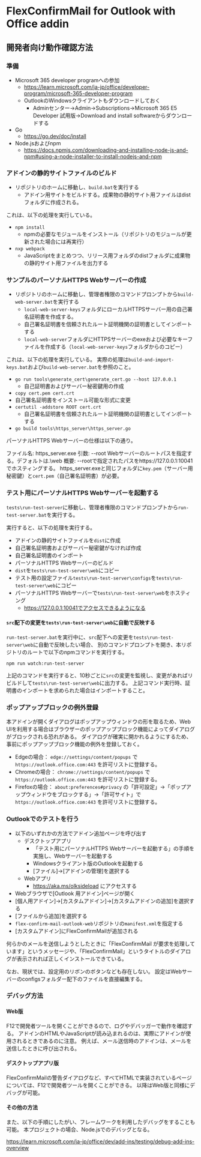 # FlexConfirmMail for Outlook with Office addin

## 開発者向け動作確認方法

### 準備

* Microsoft 365 developer programへの参加
  * https://learn.microsoft.com/ja-jp/office/developer-program/microsoft-365-developer-program
  * OutlookのWindowsクライアントもダウンロードしておく
    * Adminセンター->Admin->Subscriptions->Microsoft 365 E5 Developer 試用版->Download and install softwareからダウンロードする
* Go
  * https://go.dev/doc/install
* Node.jsおよびnpm
  * https://docs.npmjs.com/downloading-and-installing-node-js-and-npm#using-a-node-installer-to-install-nodejs-and-npm

### アドインの静的サイトファイルのビルド

* リポジトリのホームに移動し、`build.bat`を実行する
  * アドイン用サイトをビルドする。成果物の静的サイト用ファイルはdistフォルダに作成される。

これは、以下の処理を実行している。

* `npm install`
  * npmの必要なモジュールをインストール（リポジトリのモジュールが更新された場合には再実行）
* `nxp webpack`
   * JavaScriptをまとめつつ、リリース用フォルダのdistフォルダに成果物の静的サイト用ファイルを出力する

### サンプルのパーソナルHTTPS Webサーバーの作成

* リポジトリのホームに移動し、管理者権限のコマンドプロンプトから`build-web-server.bat`を実行する
  * `local-web-server-keys`フォルダにローカルHTTPSサーバー用の自己署名証明書を作成する。
  * 自己署名証明書を信頼されたルート証明機関の証明書としてインポートする
  * `local-web-server`フォルダにHTTPSサーバーのexeおよび必要なキーファイルを作成する（`local-web-server-keys`フォルダからのコピー）

これは、以下の処理を実行している。
実際の処理は`build-and-import-keys.bat`および`build-web-server.bat`を参照のこと。

* `go run tools\generate_cert\generate_cert.go --host 127.0.0.1`
  * 自己証明書およびサーバー秘密鍵用の作成
*   `copy cert.pem cert.crt`
  * 自己署名証明書をインストール可能な形式に変更
* `certutil -addstore ROOT cert.crt`
  * 自己署名証明書を信頼されたルート証明機関の証明書としてインポートする
* `go build tools\https_server\https_server.go`

パーソナルHTTPS Webサーバーの仕様は以下の通り。

ファイル名: https_server.exe
引数: --root Webサーバーのルートパスを指定する。デフォルトは.\web
概要: --rootで指定されたパスをhttps://127.0.0.1:10041でホスティングする。
      https_server.exeと同じフォルダに`key.pem`（サーバー用秘密鍵）と`cert.pem`（自己署名証明書）が必要。

### テスト用にパーソナルHTTPS Webサーバーを起動する

`tests\run-test-server`に移動し、管理者権限のコマンドプロンプトから`run-test-server.bat`を実行する。

実行すると、以下の処理を実行する。

* アドインの静的サイトファイルを`dist`に作成
* 自己署名証明書およびサーバー秘密鍵がなければ作成
* 自己署名証明書のインポート
* パーソナルHTTPS Webサーバーのビルド
* `dist`を`tests\run-test-server\web`にコピー
* テスト用の設定ファイル`tests\run-test-server\configs`を`tests\run-test-server\web`にコピー
* パーソナルHTTPS Webサーバーで`tests\run-test-server\web`をホスティング
  * https://127.0.0.1:10041でアクセスできるようになる

#### `src`配下の変更を`tests\run-test-server\web`に自動で反映する

`run-test-server.bat`を実行中に、`src`配下への変更を`tests\run-test-server\web`に自動で反映したい場合、
別のコマンドプロンプトを開き、本リポジトリのルートで以下のnpmコマンドを実行する。

```
npm run watch:run-test-server
```

上記のコマンドを実行すると、10秒ごとに`src`の変更を監視し、変更があればリビルドして`tests\run-test-server\web`に出力する。
上記コマンド実行時、証明書のインポートを求められた場合はインポートすること。

### ポップアップブロックの例外登録

本アドインが開くダイアログはポップアップウィンドウの形を取るため、Web UIを利用する場合はブラウザーのポップアップブロック機能によってダイアログがブロックされる恐れがある。
ダイアログが確実に開かれるようにするため、事前にポップアップブロック機能の例外を登録しておく。

* Edgeの場合： `edge://settings/content/popups` で `https://outlook.office.com:443` を許可リストに登録する。
* Chromeの場合： `chrome://settings/content/popups` で `https://outlook.office.com:443` を許可リストに登録する。
* Firefoxの場合： `about:preferences#privacy` の「許可設定」→「ポップアップウィンドウをブロックする」→「許可サイト」で `https://outlook.office.com:443` を許可リストに登録する。

### Outlookでのテストを行う

* 以下のいずれかの方法でアドイン追加ページを呼び出す
  * デスクトップアプリ
    * 「テスト用にパーソナルHTTPS Webサーバーを起動する」の手順を実施し、Webサーバーを起動する
    * Windowsクライアント版のOutlookを起動する
    * [ファイル]->[アドインの管理]を選択する
  * Webアプリ
    * https://aka.ms/olksideload にアクセスする
* Webブラウザで[Outlook 用アドイン]ページが開く 
* [個人用アドイン]->[カスタムアドイン]->[カスタムアドインの追加]を選択する
* [ファイルから追加]を選択する
* `flex-confirm-mail-outlook-web`リポジトリの`manifest.xml`を指定する
* [カスタムアドイン]にFlexConfirmMailが追加される

何らかのメールを送信しようとしたときに「FlexConfirmMail が要求を処理しています」というメッセージや、「FlexConfirmMail」というタイトルのダイアログが表示されれば正しくインストールできている。

なお、現状では、設定用のリボンのボタンなども存在しない。
設定はWebサーバーのconfigsフォルダー配下のファイルを直接編集する。

### デバッグ方法

#### Web版

F12で開発者ツールを開くことができるので、ログやデバッガーで動作を確認する。
アドインのHTMLやJavaScriptが読み込まれるのは、実際にアドインが使用されるときであるのに注意。
例えば、メール送信時のアドインは、メールを送信したときに呼び出される。

#### デスクトップアプリ版

FlexConfirmMailの警告ダイアログなど、すべてHTMLで実装されているページについては、F12で開発者ツールを開くことができる。
以降はWeb版と同様にデバッグが可能。

#### その他の方法

また、以下の手順にしたがい、フレームワークを利用したデバッグをすることも可能。
本プロジェクトの場合、Node.jsでのデバッグとなる。

https://learn.microsoft.com/ja-jp/office/dev/add-ins/testing/debug-add-ins-overview